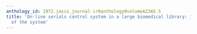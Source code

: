 ```yaml
---
anthology_id: 1972.jasis_journal-ir0anthology0volumeA23A5.5
title: 'On-line serials control system in a large biomedical library: 1) Description
  of the system'
---
```

